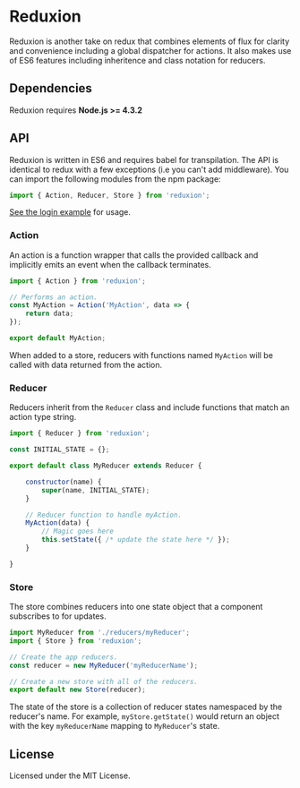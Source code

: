 # Reduxion

Reduxion is another take on redux that combines elements of flux for clarity and convenience including a global dispatcher for actions. It also makes use of ES6 features including inheritence and class notation for reducers.

## Dependencies

Reduxion requires **Node.js >= 4.3.2**

## API

Reduxion is written in ES6 and requires babel for transpilation. The API is identical to redux with a few exceptions (i.e you can't add middleware). You can import the following modules from the npm package:

``` js
import { Action, Reducer, Store } from 'reduxion';
```
[See the login example](https://msindwan.github.io/reduxion/example) for usage.

### Action

An action is a function wrapper that calls the provided callback and implicitly emits an event when the callback terminates.

``` js
import { Action } from 'reduxion';

// Performs an action.
const MyAction = Action('MyAction', data => {
    return data;
});

export default MyAction;
```

When added to a store, reducers with functions named `MyAction` will be called with data returned from the action.

### Reducer

Reducers inherit from the `Reducer` class and include functions that match an action type string.

``` js
import { Reducer } from 'reduxion';

const INITIAL_STATE = {};

export default class MyReducer extends Reducer {

    constructor(name) {
        super(name, INITIAL_STATE);
    }

    // Reducer function to handle myAction.
    MyAction(data) {
        // Magic goes here
        this.setState({ /* update the state here */ });
    }

}
```

### Store

The store combines reducers into one state object that a component subscribes to for updates.

``` js
import MyReducer from './reducers/myReducer';
import { Store } from 'reduxion';

// Create the app reducers.
const reducer = new MyReducer('myReducerName');

// Create a new store with all of the reducers.
export default new Store(reducer);
```

The state of the store is a collection of reducer states namespaced by the reducer's name. For example, `myStore.getState()` would return an object with the key `myReducerName` mapping to `MyReducer`'s state.

## License

Licensed under the MIT License.
